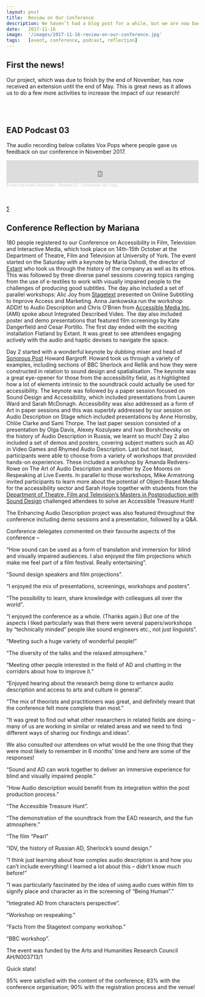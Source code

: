 ```yaml
---
layout: post
title:  Review on Our Conference
description: We haven’t had a blog post for a while, but we are now back with some news, a new podcast and some reflections from Mariana!
date:   2017-11-16
image:  '/images/2017-11-16-review-on-our-conference.jpg'
tags:   [event, conference, podcast, reflection]
---
```


## First the news! 
Our project, which was due to finish by the end of November, has now received an extension until the end of May. This is great news as it allows us to do a few more activities to increase the impact of our research!

<br><br>

## EAD Podcast 03
The audio recording below collates Vox Pops where people gave us feedback on our conference in November 2017.

<iframe width="100%" height="60" scrolling="no" frameborder="no" allow="autoplay" src="https://w.soundcloud.com/player/?url=https%3A//api.soundcloud.com/tracks/363723113&color=%23ff5500&auto_play=false&hide_related=false&show_comments=true&show_user=true&show_reposts=false&show_teaser=true&visual=true"></iframe><div style="font-size: 10px; color: #cccccc;line-break: anywhere;word-break: normal;overflow: hidden;white-space: nowrap;text-overflow: ellipsis; font-family: Interstate,Lucida Grande,Lucida Sans Unicode,Lucida Sans,Garuda,Verdana,Tahoma,sans-serif;font-weight: 100;"><a href="https://soundcloud.com/user-351945045" title="Enhancing Audio Description" target="_blank" style="color: #cccccc; text-decoration: none;">Enhancing Audio Description</a> · <a href="https://soundcloud.com/user-351945045/podcast-03-conference-vox-pox" title="Podcast 03 - Conference Vox Pops" target="_blank" style="color: #cccccc; text-decoration: none;">Podcast 03 - Conference Vox Pops</a></div>

<br><br>∑

## Conference Reflection by Mariana
180 people registered to our Conference on Accessibility in Film, Television and Interactive Media, which took place on 14th-15th October at the Department of Theatre, Film and Television at University of York. The event started on the Saturday with a keynote by Maria Oshodi, the director of [Extant](http://www.extant.org.uk/) who took us through the history of the company as well as its ethos. This was followed by three diverse panel sessions covering topics ranging from the use of e-textiles to work with visually impaired people to the challenges of producing good subtitles. The day also included a set of parallel workshops: Alic Joy from [Stagetext](http://stagetext.org/) presented on Online Subtitling to Improve Access and Marketing. Anna Jankowska run the workshop ADDit! to Audio Description and Chris O’Brien from [Accessible Media Inc](https://www.ami.ca/). (AMI) spoke about Integrated Described Video. The day also included poster and demo presentations that featured film screenings by Kate Dangerfield and Cesar Portillo. The first day ended with the exciting installation Flatland by Extant. It was great to see attendees engaging actively with the audio and haptic devises to navigate the space.

Day 2 started with a wonderful keynote by dubbing mixer and head of [Sonorous Post](http://www.sonorouspost.com/) Howard Bargroff. Howard took us through a variety of examples, including sections of BBC Sherlock and Rellik and how they were constructed in relation to sound design and spatialisation. The keynote was a great eye-opener for those from the accessibility field, as it highlighted how a lot of elements intrinsic to the soundtrack could actually be used for accessibility. The keynote was followed by a paper session focused on Sound Design and Accessibility, which included presentations from Lauren Ward and Sarah McDonagh. Accessibility was also addressed as a form of Art in paper sessions and this was superbly addressed by our session on Audio Description on Stage which included presentations by Anne Hornsby, Chlöe Clarke and Sami Thorpe. The last paper session consisted of a presentation by Olga Davis, Alexey Kozulyaev and Ivan Borshchevsky on the history of Audio Description in Russia, we learnt so much! Day 2 also included a set of demos and posters, covering subject matters such as AD in Video Games and Rhymed Audio Description. Last but not least, participants were able to choose from a variety of workshops that provided hands-on experiences. These included a workshop by Amanda Redvers-Rowe on The Art of Audio Description and another by Zoe Moores on Respeaking at Live Events. In parallel to those workshops, Mike Armstrong invited participants to learn more about the potential of Object-Based Media for the accessibility sector and Sarah Hoyle together with students from the [Department of Theatre, Film and Television’s Masters in Postproduction with Sound Design](https://www.york.ac.uk/study/postgraduate-taught/courses/ma-film-television-production-sound/) challenged attendees to solve an Accessible Treasure Hunt!

The Enhancing Audio Description project was also featured throughout the conference including demo sessions and a presentation, followed by a Q&A.

Conference delegates commented on their favourite aspects of the conference –

“How sound can be used as a form of translation and immersion for blind and visually impaired audiences. I also enjoyed the film projections which make me feel part of a film festival. Really entertaining”.

“Sound design speakers and film projections”.

“I enjoyed the mix of presentations, screenings, workshops and posters”.

“The possibility to learn, share knowledge with colleagues all over the world”.

“I enjoyed the conference as a whole. (Thanks again.) But one of the aspects I liked particularly was that there were several papers/workshops by “technically minded” people like sound engineers etc., not just linguists”.

“Meeting such a huge variety of wonderful people!”

“The diversity of the talks and the relaxed atmosphere.”

“Meeting other people interested in the field of AD and chatting in the corridors about how to improve it.”

“Enjoyed hearing about the research being done to enhance audio description and access to arts and culture in general”.

“The mix of theorists and practitioners was great, and definitely meant that the conference felt more complete than most.”

“It was great to find out what other researchers in related fields are doing – many of us are working in similar or related areas and we need to find different ways of sharing our findings and ideas”.

We also consulted our attendees on what would be the one thing that they were most likely to remember in 6 months’ time and here are some of the responses!

“Sound and AD can work together to deliver an immersive experience for blind and visually impaired people.”

“How Audio description would benefit from its integration within the post production process.”

“The Accessible Treasure Hunt”.

“The demonstration of the soundtrack from the EAD research, and the fun atmosphere.”

“The film “Pearl”

“IDV, the history of Russian AD, Sherlock’s sound design.”

“I think just learning about how complex audio description is and how you can’t include everything! I learned a lot about this – didn’t know much before!”

“I was particularly fascinated by the idea of using audio cues within film to signify place and character as in the screening of “Being Human”.”

“Integrated AD from characters perspective”.

“Workshop on respeaking.”

“Facts from the Stagetext company workshop.”

“BBC workshop”.

The event was funded by the Arts and Humanities Research Council AH/N003713/1

Quick stats!

95% were satisfied with the content of the conference; 83% with the conference organisation; 90% with the registration process and the venue!